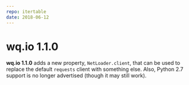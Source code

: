 ```yaml
---
repo: itertable
date: 2018-06-12
---
```


# wq.io 1.1.0

**wq.io 1.1.0** adds a new property, `NetLoader.client`, that can be used to replace the default `requests` client with something else.  Also, Python 2.7 support is no longer advertised (though it may still work).
